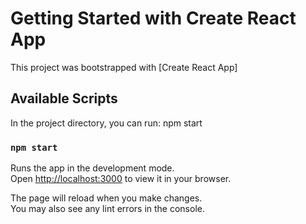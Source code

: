 # Getting Started with Create React App

This project was bootstrapped with [Create React App]

## Available Scripts

In the project directory, you can run: npm start

### `npm start`

Runs the app in the development mode.\
Open [http://localhost:3000](http://localhost:3000) to view it in your browser.

The page will reload when you make changes.\
You may also see any lint errors in the console.